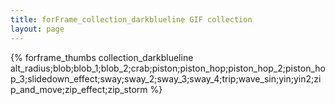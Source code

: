 ```yaml
---
title: forFrame_collection_darkblueline GIF collection
layout: page
---
```


{% forframe_thumbs collection_darkblueline alt_radius;blob;blob_1;blob_2;crab;piston;piston_hop;piston_hop_2;piston_hop_3;slidedown_effect;sway;sway_2;sway_3;sway_4;trip;wave_sin;yin;yin2;zip_and_move;zip_effect;zip_storm %}